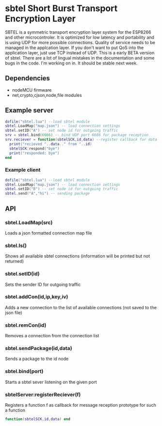 # sbtel Short Burst Transport Encryption Layer
SBTEL is a symmetric transport encryption layer system for the ESP8266 and other microcontroler.
It is optimized for low latency and portability and is using UDP for more possible connections. Quality of service needs to be managed in the applcation layer. If you don't want to put QoS into the application layer, just use TCP instead of UDP. 
This is a early BETA version of sbtel. There are a lot of lingual mistakes in the documentation and some bugs in the code.
I'm working on in. It should be stable next week.

## Dependencies
 - nodeMCU firmware
 - net,crypto,cjson,node,file modules

## Example server
```lua
dofile("sbtel.lua") --load sbtel module
sbtel.LoadMap("map.json") -- load connection settings
sbtel.setID("A") -- set node id for outgoing traffic
srv = sbtel.bind(6666) -- bind UDP port 6666 for package reception
srv.reciever = function(sbtelSCK,id,data) --register callback for data reception
  print("recieved "..data.." from "..id)
  sbtelSCK:respond("bye")
  print("responded: bye")
end
```

### Example client
```lua
dofile("sbtel.lua") --load sbtel module
sbtel.LoadMap("map.json") -- load connection settings
sbtel.setID("B") -- set node id for outgoing traffic
sbtel.send("A","hi") -- sending package
```

## API

### sbtel.LoadMap(src)
Loads a json formatted connection map file

### sbtel.ls()
Shows all available sbtel connections (information will be printed but not returned)

### sbtel.setID(id)
Sets the sender ID for outgoing traffic

### sbtel.addCon(id,ip,key,iv)
Adds a new connection to the list of available connections (not saved to the json file)

### sbtel.remCon(id)
Removes a connection from the connection list

### sbtel.sendPackage(id,data)
Sends a package to the id node

### sbtel.bind(port)
Starts a sbtel sever listening on the given port

### sbtelServer:registerReciever(f)
Registers a function f as callback for message reception
prototype for such a function
```lua
function(sbtelSCK,id,data) end
```
